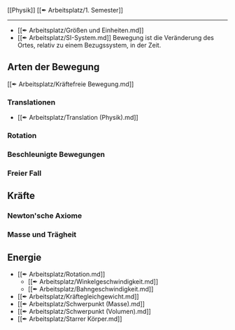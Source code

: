 [[Physik]] [[✒ Arbeitsplatz/1. Semester]]

---

- [[✒ Arbeitsplatz/Größen und Einheiten.md]]
- [[✒ Arbeitsplatz/SI-System.md]]
Bewegung ist die Veränderung des Ortes, relativ zu einem Bezugssystem, in der Zeit.

## Arten der Bewegung

[[✒ Arbeitsplatz/Kräftefreie Bewegung.md]]

### Translationen

- [[✒ Arbeitsplatz/Translation (Physik).md]]

### Rotation

### Beschleunigte Bewegungen

### Freier Fall

## Kräfte

### Newton'sche Axiome

### Masse und Trägheit

## Energie
- [[✒ Arbeitsplatz/Rotation.md]]
	- [[✒ Arbeitsplatz/Winkelgeschwindigkeit.md]]
	- [[✒ Arbeitsplatz/Bahngeschwindigkeit.md]]
- [[✒ Arbeitsplatz/Kräftegleichgewicht.md]]
- [[✒ Arbeitsplatz/Schwerpunkt (Masse).md]]
- [[✒ Arbeitsplatz/Schwerpunkt (Volumen).md]]
- [[✒ Arbeitsplatz/Starrer Körper.md]]
